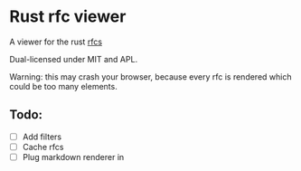 Rust rfc viewer
===============
A viewer for the rust [rfcs](https://github.com/rust-lang/rfcs)

Dual-licensed under MIT and APL.

Warning: this may crash your browser, because every rfc is rendered which could be too many elements.

## Todo:
- [ ] Add filters
- [ ] Cache rfcs
- [ ] Plug markdown renderer in
